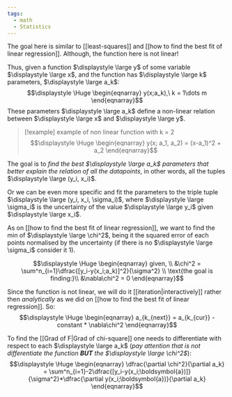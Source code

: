 ```yaml
---
tags:
  - math
  - Statistics
---
```

The goal here is similar to [[least-squares]] and [[how to find the best fit of linear regression]]. Although, the function here is not linear!

Thus, given a function $\displaystyle \large y$ of some variable $\displaystyle \large x$, and the function has $\displaystyle \large k$ parameters, $\displaystyle \large a_k$:
$$\displaystyle \Huge \begin{eqnarray} 
y(x;a_k),\ k = 1\dots m
\end{eqnarray}$$
These parameters $\displaystyle \large a_k$ define a non-linear relation between $\displaystyle \large x$ and $\displaystyle \large y$.
>[!example] example of non linear function with k = 2
> $$\displaystyle \Huge \begin{eqnarray} 
> y(x; a_1, a_2) = (x-a_1)^2 + a_2
> \end{eqnarray}$$

The goal is to *find the best $\displaystyle \large a_k$ parameters that better explain the relation of all the datapoints*, in other words, all the tuples $\displaystyle \large (y_i, x_i)$. 

Or we can be even more specific and fit the parameters to the triple tuple $\displaystyle \large (y_i, x_i, \sigma_i)$, where $\displaystyle \large \sigma_i$ is the uncertainty of the value $\displaystyle \large y_i$ given $\displaystyle \large x_i$.

As on [[how to find the best fit of linear regression]], we want to find the min of $\displaystyle \large \chi^2$, being it the squared error of each points normalised by the uncertainty (if there is no $\displaystyle \large \sigma_i$ consider it 1).

$$\displaystyle \Huge \begin{eqnarray} 
given, \\
&\chi^2 = \sum^n_{i=1}\dfrac{[y_i-y(x_i;a_k)]^2}{\sigma^2}
\\
\text{the goal is finding:}\\
&\nabla\chi^2 = 0
\end{eqnarray}$$

Since the function is not linear, we will do it [[iteration|interactively]] rather then *analytically* as we did on [[how to find the best fit of linear regression]]. So:
$$\displaystyle \Huge \begin{eqnarray} 
a_{k_{next}} = a_{k_{cur}} - constant * \nabla\chi^2
\end{eqnarray}$$

To find the [[Grad of F|Grad of chi-square]] one needs to differentiate with respect to each $\displaystyle \large a_k$ (*pay attention that is not differentiate the function **BUT** the $\displaystyle \large \chi^2$*):
$$\displaystyle \Huge \begin{eqnarray} 
\dfrac{\partial \chi^2}{\partial a_k}
= \sum^n_{i=1}-2\dfrac{[y_i-y(x_i;\boldsymbol{a})]}{\sigma^2}*\dfrac{\partial y(x_i;\boldsymbol{a})}{\partial a_k}
\end{eqnarray}$$


